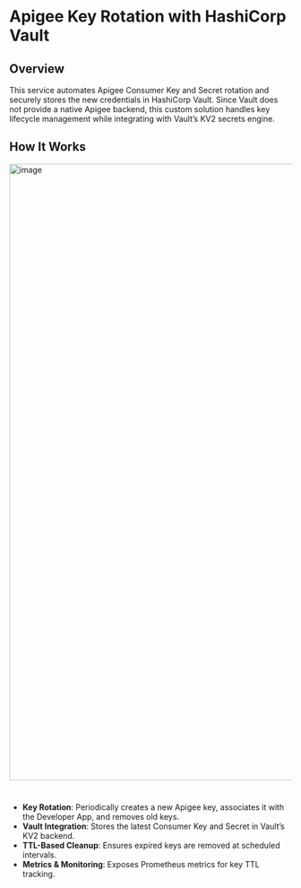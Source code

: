 # Apigee Key Rotation with HashiCorp Vault
## Overview
This service automates Apigee Consumer Key and Secret rotation and securely stores the new credentials in HashiCorp Vault. Since Vault does not provide a native Apigee backend, this custom solution handles key lifecycle management while integrating with Vault’s KV2 secrets engine.

## How It Works
<img width="1100" alt="image" src="https://github.com/user-attachments/assets/facf6b1f-e32b-4ad9-8386-730991260bc6" />  

#
* **Key Rotation**: Periodically creates a new Apigee key, associates it with the Developer App, and removes old keys.
* **Vault Integration**: Stores the latest Consumer Key and Secret in Vault’s KV2 backend.
* **TTL-Based Cleanup**: Ensures expired keys are removed at scheduled intervals.
* **Metrics & Monitoring**: Exposes Prometheus metrics for key TTL tracking.
